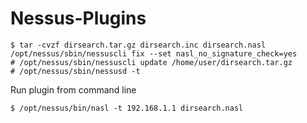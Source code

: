 # Nessus-Plugins

```
$ tar -cvzf dirsearch.tar.gz dirsearch.inc dirsearch.nasl
/opt/nessus/sbin/nessuscli fix --set nasl_no_signature_check=yes
# /opt/nessus/sbin/nessuscli update /home/user/dirsearch.tar.gz
# /opt/nessus/sbin/nessusd -t
```
Run plugin from command line
```
$ /opt/nessus/bin/nasl -t 192.168.1.1 dirsearch.nasl
```
